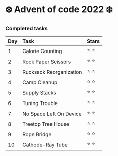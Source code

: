 ﻿# ❄️ Advent of code 2022 ❄️

### Completed tasks

Day | Task | Stars
:------------ | :------------- | :-------------
1 | Calorie Counting | :star: :star:
2 | Rock Paper Scissors | :star: :star:
3 | Rucksack Reorganization | :star: :star:
4 | Camp Cleanup | :star: :star:
5 | Supply Stacks | :star: :star:
6 | Tuning Trouble | :star: :star:
7 | No Space Left On Device | :star: :star: 
8 | Treetop Tree House | :star: :star:
9 | Rope Bridge | :star: :star:
10 | Cathode-Ray Tube | :star: :star: